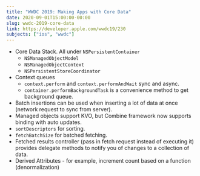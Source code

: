 ```yaml
---
title: "WWDC 2019: Making Apps with Core Data"
date: 2020-09-01T15:00:00-00:00
slug: wwdc-2019-core-data
link: https://developer.apple.com/wwdc19/230
subjects: ["ios", "wwdc"]
---
```


* Core Data Stack. All under `NSPersistentContainer`
    * `NSManagedObjectModel`
    * `NSManagedObjectContext`
    * `NSPersistentStoreCoordinator`
* Context queues
    * `context.perform` and `context.performAndWait` sync and async.
    * `container.performBackgroundTask` is a convenience method to get background queue.
* Batch insertions can be used when inserting a lot of data at once (network request to sync from server).
* Managed objects support KVO, but Combine framework now supports binding with auto updates.
* `sortDescriptors` for sorting.
* `fetchBatchSize` for batched fetching.
* Fetched results controller (pass in fetch request instead of executing it) provides delegate methods to notify you of changes to a collection of data.
* Derived Attributes - for example, increment count based on a function (denormalization)
